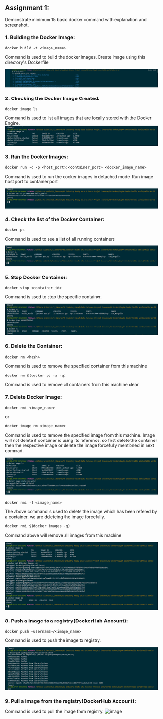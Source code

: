 ## Assignment 1:

Demonstrate minimum 15 basic docker command with explanation and screenshot.


### 1. Building the Docker Image:

```
docker build -t <image_name> .
```

Command is used to build the docker images. Create image using this directory's Dockerfile

![image](https://github.com/JyotiPandey111/Industry-Ready-Projects-Tasks/blob/bb60f34b4258015888f67c155d32fbe1403e59ac/dockercontent/building%20image.png)

### 2. Checking  the Docker Image Created:

```
docker image ls
```

Command is used to list all images that are locally stored with the Docker Engine.
![image](https://github.com/JyotiPandey111/Industry-Ready-Projects-Tasks/blob/dc96e5d92831d2597dc5a2a99a283316b5855da1/dockercontent/02%20list%20images.png)


### 3. Run the Docker Images:

```
docker run -d -p <host_port>:<container_port> <docker_image_name>
```

Command is used to run the docker images in detached mode. Run image host port to container port


![image](https://github.com/JyotiPandey111/Industry-Ready-Projects-Tasks/blob/43cbc17fc43d2cc317a8cb992825b51a4740c582/dockercontent/03%20run%20image.png)

### 4. Check the list of the Docker Container:

```
docker ps
```

Command is used to  see a list of all running containers

![image](https://github.com/JyotiPandey111/Industry-Ready-Projects-Tasks/blob/b9343fb28e1b7622e235e305068f01f1ce505f1a/dockercontent/04%20check%20containers.png)


### 5. Stop Docker Container:

```
docker stop <container_id>
```

Command is used to stop the specific container.


![image](https://github.com/JyotiPandey111/Industry-Ready-Projects-Tasks/blob/4311c9ac40d4b0c3efeab87f1c1dbbcce7954a92/dockercontent/05%20stop%20docker.png)


### 6. Delete the Container:

```
docker rm <hash> 
```
Command is used to remove the specified container from this machine


```
docker rm $(docker ps -a -q)

```
Command is used to remove all containers from this machine
clear



### 7. Delete Docker Image:

```
docker rmi <image_name>
```
or 
```
docker image rm <image_name>
```
Command is used to remove the specified image from this machine. Image will not delete if container is using its reference. so first delete the container then the respective image or delete the image forcefully mentioned in next commad.

![image](https://github.com/JyotiPandey111/Industry-Ready-Projects-Tasks/blob/015bcf7a4a8130c7c4ee866eb7336cfdb88defa7/dockercontent/06%20delete%20image.png)

```
docker rmi -f <image_name>
```
The above command is used to delete the image which has been refered by a container. we are deleteing the image forcefully. 


```
docker rmi $(docker images -q)
```
Command above will remove all images from this machine

![image](https://github.com/JyotiPandey111/Industry-Ready-Projects-Tasks/blob/37f1cdf801d6262d17e9a956724a7c4041bbdf16/dockercontent/07%20delete%20all%20image.png)




### 8. Push a image to a registry(DockerHub Account):

```
docker push <username>/<image_name>
```

Command is used to push the image to registry.

![image](https://github.com/JyotiPandey111/Industry-Ready-Projects-Tasks/blob/664e6419511faab3a5e717a99dcd78e9e25cfc0d/dockercontent/08%20push%20image%20.png)


### 9. Pull a image from the registry(DockerHub Account):


Command is used to pull the image from registry.
![image]()


